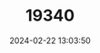 ---
title: "19340"
category: "Rattus leucopus"
draft: false
date: 2024-02-22 13:03:50
languages:
  English: ["Cape York Rat"]
---